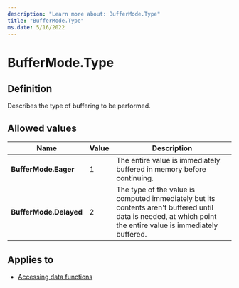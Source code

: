 ```yaml
---
description: "Learn more about: BufferMode.Type"
title: "BufferMode.Type"
ms.date: 5/16/2022
---
```

# BufferMode.Type

## Definition

Describes the type of buffering to be performed.

## Allowed values

|Name|Value|Description|  
|------------|--|---------------|  
|**BufferMode.Eager**|1|The entire value is immediately buffered in memory before continuing.|
|**BufferMode.Delayed**|2|The type of the value is computed immediately but its contents aren't buffered until data is needed, at which point the entire value is immediately buffered.|

## Applies to

* [Accessing data functions](accessing-data-functions.md)
